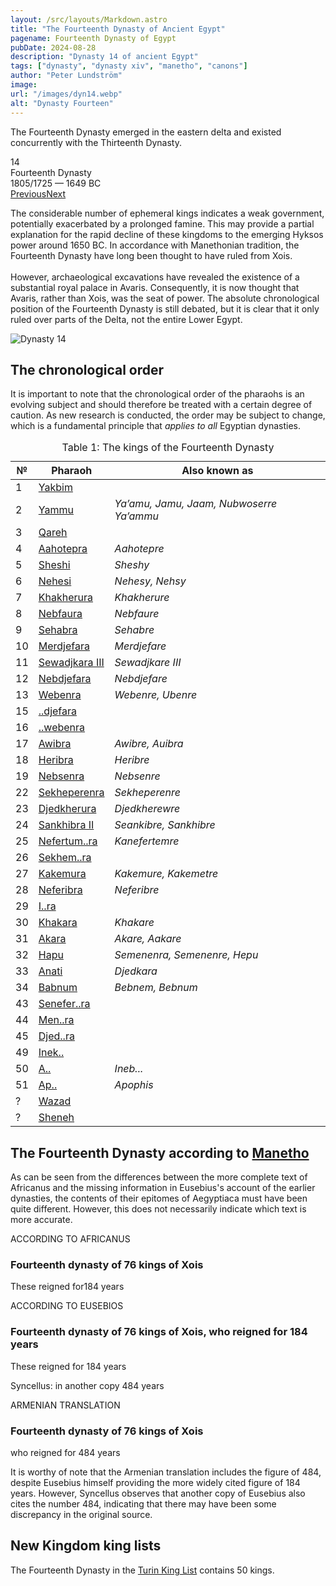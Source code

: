 ```yaml
---
layout: /src/layouts/Markdown.astro
title: "The Fourteenth Dynasty of Ancient Egypt"
pagename: Fourteenth Dynasty of Egypt
pubDate: 2024-08-28
description: "Dynasty 14 of ancient Egypt"
tags: ["dynasty", "dynasty xiv", "manetho", "canons"]
author: "Peter Lundström"
image:
url: "/images/dyn14.webp"
alt: "Dynasty Fourteen"
---
```


<p class="lead">
The Fourteenth Dynasty emerged in the eastern delta and existed concurrently with the Thirteenth Dynasty.
</p>
<div class="dynruta float-right ml-4 mb-3 mt-4">
	<div class="flex flex-col justify-center items-center [text-shadow:_0_1px_0_rgb(255_255_255_/_20%)]">
		<div class="text-9xl font-bold [text-shadow:_0_1px_0_rgb(255_255_255_/_40%)]">14</div>
		<div>Fourteenth Dynasty</div>
		<div>1805/1725 &mdash; 1649 BC</div>
		<div class="w-full flex justify-between"><a href="13">Previous</a><a href="15">Next</a></div>
	</div>
</div>
<p>
The considerable number of ephemeral kings indicates a weak government, potentially exacerbated by a prolonged famine. This may provide a partial explanation for the rapid decline of these kingdoms to the emerging Hyksos power around 1650 BC. In accordance with Manethonian tradition, the Fourteenth Dynasty have long been thought to have ruled from Xois.<br /><br />However, archaeological excavations have revealed the existence of a substantial royal palace in Avaris. Consequently, it is now thought that Avaris, rather than Xois, was the seat of power. The absolute chronological position of the Fourteenth Dynasty is still debated, but it is clear that it only ruled over parts of the Delta, not the entire Lower Egypt.
</p>

<img class="w-full rounded-sm sm:rounded-xl my-10" src="/images/dyn14.webp" alt="Dynasty 14">
<h2 class="mt-10 text-wrap">The chronological order</h3>
<p>
It is important to note that the chronological order of the pharaohs is an evolving subject and should therefore be treated with a certain degree of caution. As new research is conducted, the order may be subject to change, which is a fundamental principle that <i>applies to all</i> Egyptian dynasties.
</p>

<table>
	<caption class="py-2 text-sm">Table 1: The kings of the Fourteenth Dynasty</caption>
	<thead>
		<tr>
			<th scope="col" class="pr-[1ch] text-center">№</th>
			<th scope="col" class="pl-3">Pharaoh</th>
			<th scope="col" class="pl-3">Also known as</th>
		</tr>
	</thead>
	<tbody>

<tr><td>1</td><td><a href="/pharaohs/Yakbim">Yakbim</a></td><td><em></em></td></tr>
<tr><td>2</td><td><a href="/pharaohs/Yammu">Yammu</a></td><td><em>Ya’amu, Jamu, Jaam, Nubwoserre Ya’ammu</em></td></tr>
<tr><td>3</td><td><a href="/pharaohs/Qareh">Qareh</a></td><td><em></em></td></tr>
<tr><td>4</td><td><a href="/pharaohs/Aahotepra">Aahotepra</a></td><td><em>Aahotepre</em></td></tr>
<tr><td>5</td><td><a href="/pharaohs/Sheshi">Sheshi</a></td><td><em>Sheshy</em></td></tr>
<tr><td>6</td><td><a href="/pharaohs/Nehesi">Nehesi</a></td><td><em>Nehesy, Nehsy</em></td></tr>
<tr><td>7</td><td><a href="/pharaohs/Khakherura">Khakherura</a></td><td><em>Khakherure</em></td></tr>
<tr><td>8</td><td><a href="/pharaohs/Nebfaura">Nebfaura</a></td><td><em>Nebfaure</em></td></tr>
<tr><td>9</td><td><a href="/pharaohs/Sehabra">Sehabra</a></td><td><em>Sehabre</em></td></tr>
<tr><td>10</td><td><a href="/pharaohs/Merdjefara">Merdjefara</a></td><td><em>Merdjefare</em></td></tr>
<tr><td>11</td><td><a href="/pharaohs/Sewadjkara-III">Sewadjkara III</a></td><td><em>Sewadjkare III</em></td></tr>
<tr><td>12</td><td><a href="/pharaohs/Nebdjefara">Nebdjefara</a></td><td><em>Nebdjefare</em></td></tr>
<tr><td>13</td><td><a href="/pharaohs/Webenra">Webenra</a></td><td><em>Webenre, Ubenre</em></td></tr>
<tr><td>15</td><td><a href="/pharaohs/--djefara">..djefara</a></td><td><em></em></td></tr>
<tr><td>16</td><td><a href="/pharaohs/--webenra">..webenra</a></td><td><em></em></td></tr>
<tr><td>17</td><td><a href="/pharaohs/Awibra">Awibra</a></td><td><em>Awibre, Auibra</em></td></tr>
<tr><td>18</td><td><a href="/pharaohs/Heribra">Heribra</a></td><td><em>Heribre</em></td></tr>
<tr><td>19</td><td><a href="/pharaohs/Nebsenra">Nebsenra</a></td><td><em>Nebsenre</em></td></tr>
<tr><td>22</td><td><a href="/pharaohs/Sekheperenra">Sekheperenra</a></td><td><em>Sekheperenre</em></td></tr>
<tr><td>23</td><td><a href="/pharaohs/Djedkherura">Djedkherura</a></td><td><em>Djedkherewre</em></td></tr>
<tr><td>24</td><td><a href="/pharaohs/Sankhibra-II">Sankhibra II</a></td><td><em>Seankibre, Sankhibre</em></td></tr>
<tr><td>25</td><td><a href="/pharaohs/Nefertum--ra">Nefertum..ra</a></td><td><em>Kanefertemre</em></td></tr>
<tr><td>26</td><td><a href="/pharaohs/Sekhem--ra">Sekhem..ra</a></td><td><em></em></td></tr>
<tr><td>27</td><td><a href="/pharaohs/Kakemura">Kakemura</a></td><td><em>Kakemure, Kakemetre</em></td></tr>
<tr><td>28</td><td><a href="/pharaohs/Neferibra">Neferibra</a></td><td><em>Neferibre</em></td></tr>
<tr><td>29</td><td><a href="/pharaohs/I--ra">I..ra</a></td><td><em></em></td></tr>
<tr><td>30</td><td><a href="/pharaohs/Khakara">Khakara</a></td><td><em>Khakare</em></td></tr>
<tr><td>31</td><td><a href="/pharaohs/Akara">Akara</a></td><td><em>Akare, Aakare</em></td></tr>
<tr><td>32</td><td><a href="/pharaohs/Hapu">Hapu</a></td><td><em>Semenenra, Semenenre, Hepu</em></td></tr>
<tr><td>33</td><td><a href="/pharaohs/Anati">Anati</a></td><td><em>Djedkara</em></td></tr>
<tr><td>34</td><td><a href="/pharaohs/Babnum">Babnum</a></td><td><em>Bebnem, Bebnum</em></td></tr>
<tr><td>43</td><td><a href="/pharaohs/Senefer--ra">Senefer..ra</a></td><td><em></em></td></tr>
<tr><td>44</td><td><a href="/pharaohs/Men--ra">Men..ra</a></td><td><em></em></td></tr>
<tr><td>45</td><td><a href="/pharaohs/Djed--ra">Djed..ra</a></td><td><em></em></td></tr>
<tr><td>49</td><td><a href="/pharaohs/Inek--">Inek..</a></td><td><em></em></td></tr>
<tr><td>50</td><td><a href="/pharaohs/A--">A..</a></td><td><em>Ineb...</em></td></tr>
<tr><td>51</td><td><a href="/pharaohs/Ap--">Ap..</a></td><td><em>Apophis</em></td></tr>
<tr><td>?</td><td><a href="/pharaohs/Wazad">Wazad</a></td><td><em></em></td></tr>
<tr><td>?</td><td><a href="/pharaohs/Sheneh">Sheneh</a></td><td><em></em></td></tr>
	</tbody>
</table>

<h2 class="mt-10 text-wrap">The Fourteenth Dynasty according to <a href="/kinglists/manetho">Manetho</a></h2>

<p>
As can be seen from the differences between the more complete text of Africanus and the missing information in Eusebius's account of the earlier dynasties, the contents of their epitomes of Aegyptiaca must have been quite different. However, this does not necessarily indicate which text is more accurate.
</p>
 
<div class="dynasty">
	<div class="w-full">
		<div class="according">ACCORDING TO AFRICANUS</div>
		<h3>Fourteenth dynasty of 76 kings of Xois</h3>
		<p>These reigned for<span class="y">184 years</span></p>
	</div>
	<div class="w-full">
		<div class="according">ACCORDING TO EUSEBIOS</div>
		<h3>Fourteenth dynasty of 76 kings of Xois, who reigned for 184 years</h3>
		<p>These reigned for <span class="y">184 years</span></p>
		<p class="synk"><span>Syncellus:</span> in another copy 484 years</p>
	</div>
	<div class="w-full">
		<div class="according">ARMENIAN TRANSLATION</div>
		<h3>Fourteenth dynasty of 76 kings of Xois</h3>
		<p>who reigned for <span class="y">484 years</span></p>
	</div>
</div>
<p>
	It is worthy of note that the Armenian translation includes the figure of 484, despite Eusebius himself providing the more widely cited figure of 184 years. However, Syncellus observes that another copy of Eusebius also cites the number 484, indicating that there may have been some discrepancy in the original source.
</p>

<h2 class="mt-10 text-wrap">New Kingdom king lists</h2>
<p>
	The Fourteenth Dynasty in the <a href="/kinglists/turin">Turin King List</a> contains 50 kings. 
</p>
